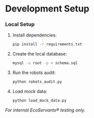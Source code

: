 # Development Setup

### Local Setup
1. Install dependencies:
   ```bash
   pip install -r requirements.txt
   ```
2. Create the local database:
   ```bash
   mysql -u root -p < schema.sql
   ```
3. Run the robots audit:
   ```bash
   python robots_audit.py
   ```
4. Load mock data:
   ```bash
   python load_mock_data.py
   ```

*For internal EcoServants® testing only.*
